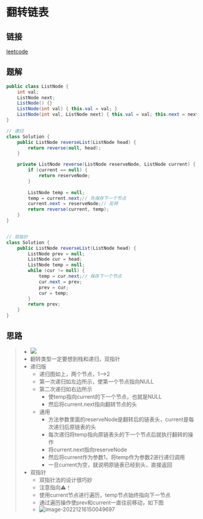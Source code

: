 # 翻转链表

## 链接

[leetcode](https://leetcode.cn/problems/reverse-linked-list/)

## 题解

```java
public class ListNode {
    int val;
    ListNode next;
    ListNode() {}
    ListNode(int val) { this.val = val; }
    ListNode(int val, ListNode next) { this.val = val; this.next = next; }
}

// 递归
class Solution {
    public ListNode reverseList(ListNode head) {
        return reverse(null, head);
    }

    private ListNode reverse(ListNode reserveNode, ListNode current) {
        if (current == null) {
            return reserveNode;
        }
        
        ListNode temp = null;
        temp = current.next;// 先保存下一个节点
        current.next = reserveNode;// 反转
        return reverse(current, temp);
    }
}


// 双指针
class Solution {
    public ListNode reverseList(ListNode head) {
        ListNode prev = null;
        ListNode cur = head;
        ListNode temp = null;
        while (cur != null) {
            temp = cur.next;// 保存下一个节点
            cur.next = prev;
            prev = cur;
            cur = temp;
        }
        return prev;
    }
}
```

## 思路

> - <img src="/Users/aomsir/MyWork/md/leecode题解/2、链表/3/assets/image-20221216145941788.png" />
> - 翻转类型一定要想到栈和递归，双指针
> - 递归版
>   - 递归图如上，两个节点，1-->2
>   - 第一次递归如左边所示，使第一个节点指向NULL
>   - 第二次递归如右边所示
>     - 使temp指向current的下一个节点，也就是NULL
>     - 然后将current.next指向翻转节点的头
>   - 通用
>     - 方法参数里面的reserveNode是翻转后的链表头，current是每次递归后原链表的头
>     - 每次递归将temp指向原链表头的下一个节点后就执行翻转的操作
>     - 将current.next指向reserveNode
>     - 然后将current作为参数1，将temp作为参数2进行递归调用
>     - 一旦current为空，就说明原链表已经到头，直接返回
> - 双指针
>   - 双指针法的设计很巧妙
>   - 注意指向⚠️！
>   - 使用current节点进行遍历，temp节点始终指向下一节点
>   - 通过遍历操作使prev和current一直往前移动，如下图
>   - ![image-20221216150049697](/Users/aomsir/MyWork/md/leecode题解/2、链表/3/assets/image-20221216145941788.png)